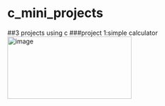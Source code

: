 # c_mini_projects
##3 projects using c
###project 1:simple calculator
<img width="279" height="140" alt="image" src="https://github.com/user-attachments/assets/27a08a95-dbe9-4892-b6ed-31d743115222" />

